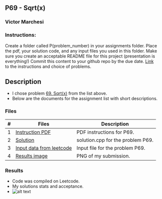 ## P69 - Sqrt(x)
### Victor Marchesi
### Instructions:

Create a folder called P(problem_number) in your assignments folder.
Place the pdf, your solution code, and any input files you used in this folder.
Make sure you create an acceptable README file for this project (presentation is everything!)
Commit this content to your github repo by the due date. 
[Link](https://github.com/rugbyprof/4883-Programming_Techniques/tree/master/Assignments/A05) to the instructions and choice of problems.

## Description

- I chose problem [69. Sqrt(x)](https://leetcode.com/problems/sqrtx/description/) from the list above.
- Below are the documents for the assignment list with short descriptions.

### Files

|   #   | Files    | Description                      |
| :---: | -------- | -------------------------------- |
|  1  | [Instruction PDF](./Palindrome_Number.pdf) | PDF instructions for P69. |
|  2  | [Solution](./solution.cpp) | solution.cpp for the problem P69. |
|  3  | [Input data from leetcode](./input.txt) | Input file for the problem P69. |
|  4  | [Results image](./results.png) | PNG of my submission. |

### Results

- Code was compiled on Leetcode.
- My solutions stats and acceptance.
- ![alt text](image.png)